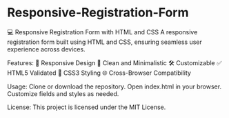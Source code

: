# Responsive-Registration-Form

💻 Responsive Registration Form with HTML and CSS
A responsive registration form built using HTML and CSS, ensuring seamless user experience across devices.

Features:
📱 Responsive Design
🎨 Clean and Minimalistic
🛠️ Customizable
✅ HTML5 Validated
🎨 CSS3 Styling
🌐 Cross-Browser Compatibility

Usage:
Clone or download the repository.
Open index.html in your browser.
Customize fields and styles as needed.

License:
This project is licensed under the MIT License.
